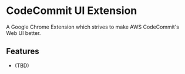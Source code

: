# CodeCommit UI Extension

A Google Chrome Extension which strives to make AWS CodeCommit's Web UI better.

## Features

- (TBD)
